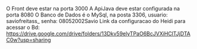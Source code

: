 O Front deve estar na porta 3000
A ApiJava deve estar configurada na porta 8080
O Banco de Dados é o MySql, na posta 3306, usuario: saviofreitass_ senha: 08052002Savio
Link da configuracao do Heidi para acessar o Bd: https://drive.google.com/drive/folders/13Dkv59elyTPaO6BcJVXiHClTJjDTAC0w?usp=sharing 
